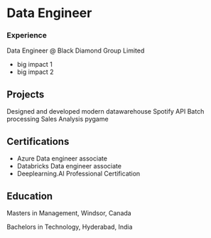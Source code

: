 # Data Engineer

### Experience
Data Engineer @ Black Diamond Group Limited
- big impact 1
- big impact 2 
## Projects
Designed and developed modern datawarehouse
Spotify API Batch processing 
Sales Analysis
pygame

## Certifications
- Azure Data engineer associate
- Databricks Data engineer associate
- Deeplearning.AI Professional Certification
## Education
Masters in Management, Windsor, Canada 

Bachelors in Technology, Hyderabad, India
